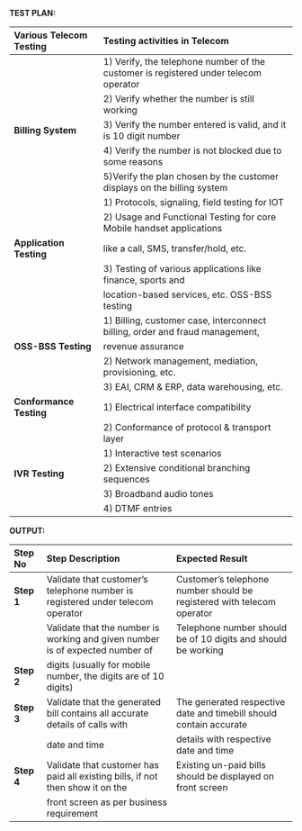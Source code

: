 **TEST PLAN:**

| **Various Telecom Testing** |                          **Testing activities in Telecom**                          |
| :---                        |                                                                                 :---|
|                             | 1) Verify, the telephone number of the customer is registered under telecom operator|
|                             | 2) Verify whether the number is still working                                       |
| **Billing System**          | 3) Verify the number entered is valid, and it is 10 digit number                    |                                                         
|                             | 4) Verify the number is not blocked due to some reasons                             |                                                     
|                             | 5)Verify the plan chosen by the customer displays on the billing system             |                                                              |                             | 6) Verify the total amount billed is accurate and mapped to the service offered     |
|                             | 1) Protocols, signaling, field testing for IOT                                      |                    
|                             | 2) Usage and Functional Testing for core Mobile handset applications                |
| **Application Testing**     | like a call, SMS, transfer/hold, etc.                                               |
|                             | 3) Testing of various applications like finance, sports and                         |
|                             | location-based services, etc. OSS-BSS testing                                       |
|                             | 1) Billing, customer case, interconnect billing, order and fraud management,        |
| **OSS-BSS Testing**         | revenue assurance                                                                   |
|                             | 2) Network management, mediation, provisioning, etc.                                |
|                             | 3) EAI, CRM & ERP, data warehousing, etc.                                           |
| **Conformance Testing**     | 1) Electrical interface compatibility                                               |
|                             | 2) Conformance of protocol & transport layer                                        |
|                             | 1) Interactive test scenarios                                                       |
| **IVR Testing**             | 2) Extensive conditional branching sequences                                        |
|                             | 3) Broadband audio tones                                                            |
|                             | 4) DTMF entries                                                                     |

**OUTPUT:**

| **Step No** |                               **Step Description**                             | **Expected Result**                                                     |
| :---        |     :---                                                                       |                                                                     :---|
| **Step 1**  | Validate that customer’s telephone number is registered under telecom operator | Customer’s telephone number should be registered with telecom operator  |
|             | Validate that the number is working and given number is of expected number of  | Telephone number should be of 10 digits and should be working           |
| **Step 2**  | digits (usually for mobile number, the digits are of 10 digits)                |                                                                         |
| **Step 3**  | Validate that the generated bill contains all accurate details of calls with   | The generated respective date and timebill should contain accurate      |
|             | date and time                                                                  | details with respective date and time                                   |
| **Step 4**  | Validate that customer has paid all existing bills, if not then show it on the | Existing un-paid bills should be displayed on front screen              |
|             | front screen as per business requirement                                       |                                                                         |



